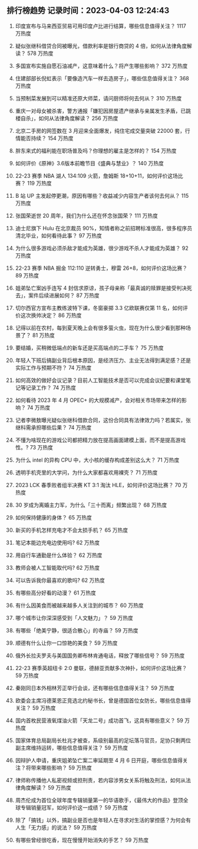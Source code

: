 
## 排行榜趋势 记录时间：2023-04-03 12:24:43
  
  1. 印度宣布与马来西亚贸易可用印度卢比进行结算，哪些信息值得关注？ 1117 万热度
    
  2. 疑似张继科借贷合同被曝光，借款利率是银行商贷的 4 倍，如何从法律角度解读？ 578 万热度
    
  3. 多国宣布实施自愿石油减产，这意味着什么？将产生哪些影响？ 372 万热度
    
  4. 住建部部长倪虹表示「要像造汽车一样去造房子」，哪些信息值得关注？ 368 万热度
    
  5. 当预制菜发展到可以精准还原大师菜，请问厨师将何去何从？ 310 万热度
    
  6. 重庆一对母女被杀害，警方通报「嫌犯因房屋遗产继承与亲属发生矛盾，已跳楼自杀」，如何从法律角度解读？ 256 万热度
    
  7. 北京二手房的网签数在 3 月迎来全面爆发，纯住宅成交量突破 22000 套，行情能否持续？ 154 万热度
    
  8. 胖东来式的福利能在职场普及吗？你理想的雇主是怎样的？ 154 万热度
    
  9. 如何评价《原神》3.6版本前瞻节目《盛典与慧业》？ 140 万热度
    
  10. 22-23 赛季 NBA 湖人 134:109 火箭，詹姆斯 18+10+11，如何评价这场比赛？ 119 万热度
    
  11. B 站 UP 主发起停更潮，原因有哪些？收益减少内容生产者该何去何从？ 115 万热度
    
  12. 张国荣逝世 20 周年，我们为什么还在怀念张国荣？ 111 万热度
    
  13. 迪士尼旗下 Hulu 在北京裁员 90%，知情者称之前招聘标准很高，很多程序员清北毕业，如何看待此事？ 97 万热度
    
  14. 为什么很多游戏必须杀敌才能成为英雄，很少游戏不杀人才能成为英雄？ 92 万热度
    
  15. 22-23 赛季 NBA 掘金 112:110 逆转勇士，穆雷 26+8，如何评价这场比赛？ 89 万热度
    
  16. 姐弟坠亡案凶手连写 4 封信求原谅，孩子母亲称「最真诚的赎罪是接受判决死去」，案件后续进展如何？ 87 万热度
    
  17. 切尔西官方宣布主教练波特下课，冬窗豪掷 3.3 亿欧联赛仅第 11 名，如何评价这次换帅决定？ 86 万热度
    
  18. 记得以前在农村，每到夏天晚上会有很多萤火虫，现在为什么很少看到那种场景了？ 81 万热度
    
  19. 要结婚，买稍微低端点的新车还是买高端点的二手车？ 75 万热度
    
  20. 年轻人下班后搞副业背后根本原因，是经济压力、主业无法得到满足感？还是实际工作与预期不符？ 74 万热度
    
  21. 如何高效的做好会议记录？目前人工智能技术是否可以完成会议纪要和课堂笔记等记录工作？ 74 万热度
    
  22. 如何看待 2023 年 4 月 OPEC+ 的大规模减产，会对相关市场带来怎样的影响？ 74 万热度
    
  23. 记者李微敖曝光疑似张继科借款合同，这份合同具有法律效力吗？若属实，张继科需承担哪些后果？ 74 万热度
    
  24. 不懂为啥现在的游戏公司都把精力放在提高画面建模上面，而不是提高游戏性。? 73 万热度
    
  25. 为什么 intel 的异构 CPU 中，大小核的缓存构成差别这么大？ 71 万热度
    
  26. 透明手机壳里的大学问，为什么大家都喜欢用裸壳？ 71 万热度
    
  27. 2023 LCK 春季败者组半决赛 KT 3:1 淘汰 HLE，如何评价这场比赛？ 70 万热度
    
  28. 30 岁成为离婚主力军，为什么「三十而离」频繁出现？ 68 万热度
    
  29. 如何保持健康的身体？ 65 万热度
    
  30. 新买的手机怎样充电才不会太损手机？ 65 万热度
    
  31. 笔记本能边充电边使用吗? 62 万热度
    
  32. 用自行车通勤是什么体验？ 62 万热度
    
  33. 教师会被人工智能取代吗? 62 万热度
    
  34. 可以告诉我你最喜欢的歌吗? 62 万热度
    
  35. 有哪些高分好看的动漫？ 61 万热度
    
  36. 有什么因美食而被越来越多人关注到的城市？ 60 万热度
    
  37. 哪个城市让你深深感受到「人文魅力」？ 59 万热度
    
  38. 有哪些「绝美宁静，很适合散心」的寺庙？ 59 万热度
    
  39. 顺德有什么让你一口惊艳的美食？ 59 万热度
    
  40. 俄外长拉夫罗夫与美国国务卿布林肯通电话，释放了哪些信号？ 59 万热度
    
  41. 22-23 赛季英超纽卡 2:0 曼联，德赫亚贡献多次神扑，如何评价这场比赛？ 59 万热度
    
  42. 秦刚同日本外相林芳正举行会谈，还有哪些信息值得关注？ 59 万热度
    
  43. 欧委会主席冯德莱恩正竞选北约秘书长，曾是德国首位女防长，哪些信息值得关注？ 59 万热度
    
  44. 国内首枚民营液氧煤油火箭「天龙二号」成功首飞，这具有哪些意义？ 59 万热度
    
  45. 国家体育总局副局长杜兆才被查，系级别最高的足坛落马官员，足协只剩两位副主席维持运转，哪些信息值得关注？ 59 万热度
    
  46. 因辩护人申请，重庆姐弟坠亡案二审延期至 4 月 6 日开庭，哪些信息值得关注？将带来哪些影响？ 59 万热度
    
  47. 律师称传播他人私密视频或担刑责，若内容涉男女关系将触及刑法，如何从法律角度解读？ 59 万热度
    
  48. 周杰伦成为首位全球年度专辑销量第一的华语歌手，《最伟大的作品》登顶全球专辑销量冠军，如何评价这一成绩？ 59 万热度
    
  49. 除了「搞钱」以外，搞副业是否也是年轻人在寻求对生活的掌控感？为何会有人生「无力感」的说法？ 59 万热度
    
  50. 有哪些曾经很吃香，现在慢慢开始消失的手艺？ 59 万热度
    